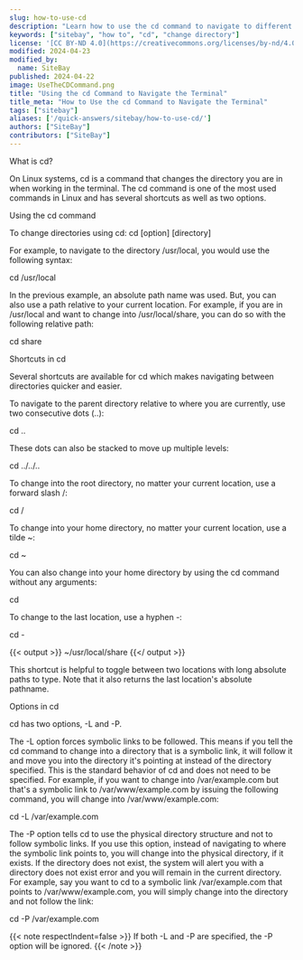 ```yaml
---
slug: how-to-use-cd
description: "Learn how to use the cd command to navigate to different directories inside of a Linux or macOS terminal."
keywords: ["sitebay", "how to", "cd", "change directory"]
license: '[CC BY-ND 4.0](https://creativecommons.org/licenses/by-nd/4.0)'
modified: 2024-04-23
modified_by:
  name: SiteBay
published: 2024-04-22
image: UseTheCDCommand.png
title: "Using the cd Command to Navigate the Terminal"
title_meta: "How to Use the cd Command to Navigate the Terminal"
tags: ["sitebay"]
aliases: ['/quick-answers/sitebay/how-to-use-cd/']
authors: ["SiteBay"]
contributors: ["SiteBay"]
---
```


What is cd?

On Linux systems, cd is a command that changes the directory you are in when working in the terminal. The cd command is one of the most used commands in Linux and has several shortcuts as well as two options.

Using the cd command

To change directories using cd:
cd [option] [directory]


For example, to navigate to the directory /usr/local, you would use the following syntax:

cd /usr/local


In the previous example, an absolute path name was used. But, you can also use a path relative to your current location. For example, if you are in /usr/local and want to change into /usr/local/share, you can do so with the following relative path:

cd share

Shortcuts in cd

Several shortcuts are available for cd which makes navigating between directories quicker and easier.

To navigate to the parent directory relative to where you are currently, use two consecutive dots (..):

cd ..


These dots can also be stacked to move up multiple levels:

cd ../../..


To change into the root directory, no matter your current location, use a forward slash /:

cd /


To change into your home directory, no matter your current location, use a tilde ~:

cd ~


You can also change into your home directory by using the cd command without any arguments:

cd


To change to the last location, use a hyphen -:

cd -


{{< output >}}
~/usr/local/share
{{</ output >}}

This shortcut is helpful to toggle between two locations with long absolute paths to type. Note that it also returns the last location's absolute pathname.

Options in cd

cd has two options, -L and -P.

The -L option forces symbolic links to be followed. This means if you tell the cd command to change into a directory that is a symbolic link, it will follow it and move you into the directory it's pointing at instead of the directory specified. This is the standard behavior of cd and does not need to be specified. For example, if you want to change into /var/example.com but that's a symbolic link to /var/www/example.com by issuing the following command, you will change into /var/www/example.com:

cd -L /var/example.com


The -P option tells cd to use the physical directory structure and not to follow symbolic links. If you use this option, instead of navigating to where the symbolic link points to, you will change into the physical directory, if it exists. If the directory does not exist, the system will alert you with a directory does not exist error and you will remain in the current directory. For example, say you want to cd to a symbolic link /var/example.com that points to /var/www/example.com, you will simply change into the directory and not follow the link:

cd -P /var/example.com


{{< note respectIndent=false >}}
If both -L and -P are specified, the -P option will be ignored.
{{< /note >}}